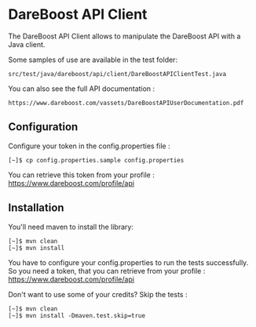 DareBoost API Client
====================

The DareBoost API Client allows to manipulate the DareBoost API with a Java client.

Some samples of use are available in the test folder:

	src/test/java/dareboost/api/client/DareBoostAPIClientTest.java

You can also see the full API documentation :

	https://www.dareboost.com/vassets/DareBoostAPIUserDocumentation.pdf

Configuration
-------------

Configure your token in the config.properties file :

	[~]$ cp config.properties.sample config.properties

You can retrieve this token from your profile : https://www.dareboost.com/profile/api


Installation
------------

You'll need maven to install the library:

    [~]$ mvn clean
	[~]$ mvn install

You have to configure your config.properties to run the tests successfully. So you need a token, that you can retrieve from your profile : https://www.dareboost.com/profile/api

Don't want to use some of your credits? Skip the tests :
    
	[~]$ mvn clean
	[~]$ mvn install -Dmaven.test.skip=true
